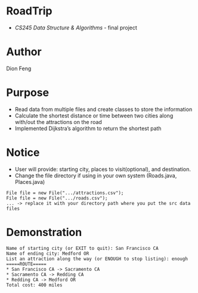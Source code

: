 # RoadTrip 
  - *CS245 Data Structure & Algorithms* - final project
# Author
  Dion Feng
# Purpose 
 - Read data from multiple files and create classes to store the information
 - Calculate the shortest distance or time between two cities along with/out the attractions on the road
 - Implemented Dijkstra’s algorithm to return the shortest path
# Notice
  - User will provide: starting city, places to visit(optional), and destination.
  - Change the file directory if using in your own system (Roads.java, Places.java)
  ```
  File file = new File(".../attractions.csv");
  File file = new File(".../roads.csv");
  ... -> replace it with your directory path where you put the src data files
  ```
# Demonstration
  ```
  Name of starting city (or EXIT to quit): San Francisco CA
  Name of ending city: Medford OR
  List an attraction along the way (or ENOUGH to stop listing): enough
  =====ROUTE=====
  * San Francisco CA -> Sacramento CA
  * Sacramento CA -> Redding CA
  * Redding CA -> Medford OR
  Total cost: 400 miles
  ```
